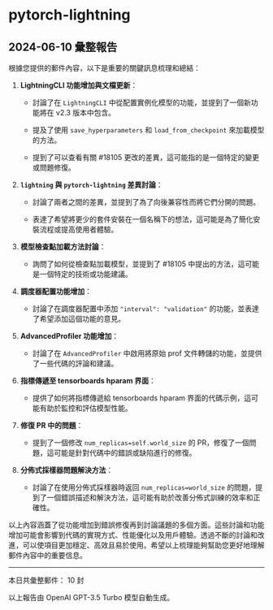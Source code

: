 # pytorch-lightning

## 2024-06-10 彙整報告

根據您提供的郵件內容，以下是重要的關鍵訊息梳理和總結：



1. **LightningCLI 功能增加與文檔更新**：

   - 討論了在 `LightningCLI` 中從配置實例化模型的功能，並提到了一個新功能將在 v2.3 版本中包含。

   - 提及了使用 `save_hyperparameters` 和 `load_from_checkpoint` 來加載模型的方法。

   - 提到了可以查看有關 #18105 更改的差異，這可能指的是一個特定的變更或問題修復。

   

2. **`lightning` 與 `pytorch-lightning` 差異討論**：

   - 討論了兩者之間的差異，並提到了為了向後兼容性而將它們分開的問題。

   - 表達了希望將更少的套件安裝在一個名稱下的想法，這可能是為了簡化安裝流程或提高使用者體驗。



3. **模型檢查點加載方法討論**：

   - 詢問了如何從檢查點加載模型，並提到了 #18105 中提出的方法，這可能是一個特定的技術或功能建議。



4. **調度器配置功能增加**：

   - 討論了在調度器配置中添加 `"interval": "validation"` 的功能，並表達了希望添加這個功能的意見。



5. **AdvancedProfiler 功能增加**：

   - 討論了在 `AdvancedProfiler` 中啟用將原始 prof 文件轉儲的功能，並提供了一些代碼的評論和建議。



6. **指標傳遞至 tensorboards hparam 界面**：

   - 提供了如何將指標傳遞給 tensorboards hparam 界面的代碼示例，這可能有助於監控和評估模型性能。



7. **修復 PR 中的問題**：

   - 提到了一個修改 `num_replicas=self.world_size` 的 PR，修復了一個問題，這可能是針對代碼中的錯誤或缺陷進行的修復。



8. **分佈式採樣器問題解決方法**：

   - 討論了在使用分佈式採樣器時返回 `num_replicas=world_size` 的問題，提到了一個錯誤描述和解決方法，這可能有助於改善分佈式訓練的效率和正確性。



以上內容涵蓋了從功能增加到錯誤修復再到討論議題的多個方面。這些討論和功能增加可能會影響到代碼的實現方式、性能優化以及用戶體驗。透過不斷的討論和改進，可以使項目更加穩定、高效且易於使用。希望以上梳理能夠幫助您更好地理解郵件內容中的重要信息。



---



本日共彙整郵件： 10 封



以上報告由 OpenAI GPT-3.5 Turbo 模型自動生成。